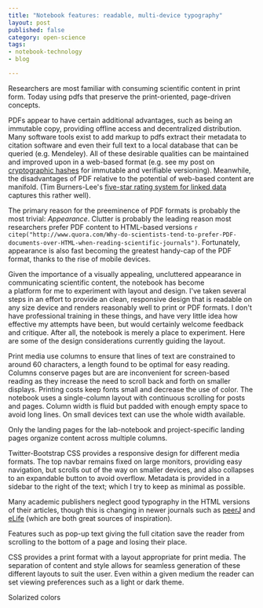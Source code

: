 ```yaml
---
title: "Notebook features: readable, multi-device typography"
layout: post
published: false
category: open-science
tags: 
- notebook-technology
- blog

---
```



Researchers are most familiar with consuming scientific content in
print form. Today using pdfs that preserve the print-oriented,
page-driven concepts.

PDFs appear to have certain additional advantages, such as being
an immutable copy, providing offline access and decentralized
distribution. Many software tools exist to add markup to pdfs extract
their metadata to citation software and even their full text to a local
database that can be queried (e.g. Mendeley). All of these desirable
qualities can be maintained and improved upon in a web-based format
(e.g. see my post on [cryptographic hashes]() for immutable and verifiable
versioning). Meanwhile, the disadvantages of PDF relative to the potential
of web-based content are manifold.  (Tim Burners-Lee's [five-star rating
system for linked data](http://5stardata.info) captures this rather well).

The primary reason for the preeminence of PDF formats is
probably the most trivial: *Appearance*.  Clutter is probably the leading
reason most researchers prefer PDF content to HTML-based versions `r citep("http://www.quora.com/Why-do-scientists-tend-to-prefer-PDF-documents-over-HTML-when-reading-scientific-journals")`.
Fortunately, appearance is also fast becoming the greatest handy-cap of
the PDF format, thanks to the rise of mobile devices.



Given the importance of a visually appealing, uncluttered appearance
in communicating scientific content, the notebook has become  
a platform for me to experiment with layout and design. I've taken
several steps in an effort to provide an clean, responsive design that
is readable on any size device and renders reasonably well to print or
PDF formats. I don't have professional training in these things, and
have very little idea how effective my attempts have been, but would
certainly welcome feedback and critique.  After all, the notebook is
merely a place to experiment.  Here are some of the design considerations
currently guiding the layout.

Print media use columns to ensure that lines of text are constrained
to around 60 characters, a length found to be optimal for easy reading.
Columns conserve pages but are are inconvenient for screen-based reading
as they increase the need to scroll back and forth on smaller displays.
Printing costs keep fonts small and decrease the use of color. The
notebook uses a single-column layout with continuous scrolling for
posts and pages.  Column width is fluid but padded with enough empty
space to avoid long lines.  On small devices text can use the whole
width available.

Only the landing pages for the lab-notebook and project-specific landing
pages organize content across multiple columns.  




Twitter-Bootstrap CSS provides a responsive design for different media
formats.  The top navbar remains fixed on large monitors, providing
easy navigation, but scrolls out of the way on smaller devices, and
also collapses to an expandable button to avoid overflow.  Metadata is
provided in a sidebar to the right of the text; which I try to keep as
minimal as possible.




Many academic publishers neglect good typography in the HTML versions
of their articles, though this is changing in newer journals such as
[peerJ]() and [eLife]() (which are both great sources of inspiration).




Features such as pop-up text giving the full citation save the reader
from scrolling to the bottom of a page and losing their place.


CSS provides a print format with a layout appropriate for print media.
The separation of content and style allows for seamless generation of
these different layouts to suit the user.  Even within a given medium
the reader can set viewing preferences such as a light or dark theme.


Solarized colors



